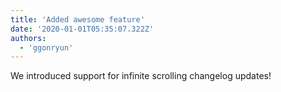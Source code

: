 ```yaml
---
title: 'Added awesome feature'
date: '2020-01-01T05:35:07.322Z'
authors:
  - 'ggonryun'
---
```


We introduced support for infinite scrolling changelog updates!
